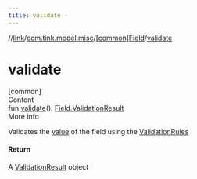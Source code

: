 ```yaml
---
title: validate -
---
```

//[link](../../index.md)/[com.tink.model.misc](../index.md)/[[common]Field](index.md)/[validate](validate.md)



# validate  
[common]  
Content  
fun [validate](validate.md)(): [Field.ValidationResult](-validation-result/index.md)  
More info  


Validates the [value](value.md) of the field using the [ValidationRules](-validation-rules/index.md)



#### Return  


A [ValidationResult](-validation-result/index.md) object

  




